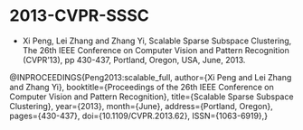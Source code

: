 # 2013-CVPR-SSSC
* Xi Peng, Lei Zhang and Zhang Yi, Scalable Sparse Subspace Clustering, The 26th IEEE Conference on Computer Vision and Pattern Recognition (CVPR’13), pp 430-437, Portland, Oregon, USA, June, 2013. 

@INPROCEEDINGS{Peng2013:scalable_full, 
author={Xi Peng and Lei Zhang and Zhang Yi}, 
booktitle={Proceedings of the 26th IEEE Conference on Computer Vision and Pattern Recognition}, 
title={Scalable Sparse Subspace Clustering}, 
year={2013}, 
month={June}, 
address={Portland, Oregon},
pages={430-437}, 
doi={10.1109/CVPR.2013.62}, 
ISSN={1063-6919},}
